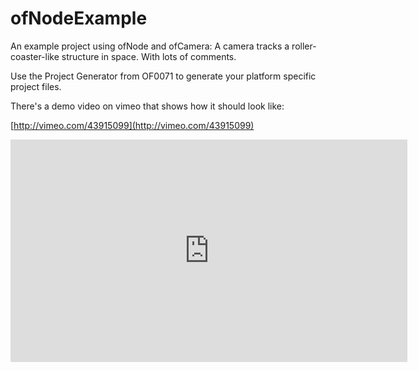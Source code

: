 ofNodeExample
=============

An example project using ofNode and ofCamera: A camera tracks a roller-
coaster-like structure in space. With lots of comments.

Use the Project Generator from OF0071 to generate your platform specific
project files.

There's a demo video on vimeo that shows how it should look like:

[http://vimeo.com/43915099](http://vimeo.com/43915099)

<iframe src="http://player.vimeo.com/video/43915099" width="635" height="356"
frameborder="0" webkitAllowFullScreen mozallowfullscreen allowFullScreen></iframe>